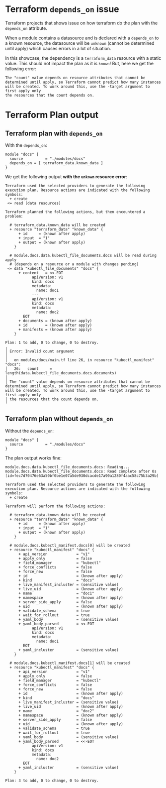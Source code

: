 # Terraform `depends_on` issue

Terraform projects that shows issue on how terraform do the plan with the `depends_on` attribute.

When a module contains a datasource and is declared with a `depends_on`  to a known resource, the datasource will be `unknown` (cannot be determined until apply) which causes errors in a lot of situation.

In this showcase, the dependency is a `terraform_data` resource with a static value. This should not impact the plan as it is `known`!
But, here we get the following error:
```
The "count" value depends on resource attributes that cannot be determined until apply, so Terraform cannot predict how many instances will be created. To work around this, use the -target argument to first apply only
the resources that the count depends on.
```

# Terraform Plan output


## Terraform plan with `depends_on`

With the `depends_on`:

```main.terraform
module "docs" {
  source          = "./modules/docs"
  depends_on = [ terraform_data.known_data ]
}
```

We get the following output **with the `unkown` resource error**:

```
Terraform used the selected providers to generate the following execution plan. Resource actions are indicated with the following symbols:
  + create
 <= read (data resources)

Terraform planned the following actions, but then encountered a problem:

  # terraform_data.known_data will be created
  + resource "terraform_data" "known_data" {
      + id     = (known after apply)
      + input  = "1"
      + output = (known after apply)
    }

  # module.docs.data.kubectl_file_documents.docs will be read during apply
  # (depends on a resource or a module with changes pending)
 <= data "kubectl_file_documents" "docs" {
      + content   = <<-EOT
            apiVersion: v1
            kind: docs
            metadata:
              name: doc1
            ---
            apiVersion: v1
            kind: docs
            metadata:
              name: doc2
        EOT
      + documents = (known after apply)
      + id        = (known after apply)
      + manifests = (known after apply)
    }

Plan: 1 to add, 0 to change, 0 to destroy.
╷
│ Error: Invalid count argument
│ 
│   on modules/docs/main.tf line 26, in resource "kubectl_manifest" "docs":
│   26:   count     = length(data.kubectl_file_documents.docs.documents)
│ 
│ The "count" value depends on resource attributes that cannot be determined until apply, so Terraform cannot predict how many instances will be created. To work around this, use the -target argument to first apply only
│ the resources that the count depends on.
╵
```

## Terraform plan without `depends_on`


Without the `depends_on`:

```main.terraform
module "docs" {
  source          = "./modules/docs"
}
```

The plan output works fine:

```
module.docs.data.kubectl_file_documents.docs: Reading...
module.docs.data.kubectl_file_documents.docs: Read complete after 0s [id=fec7d70476e63a50bf0be1e07a5de930dcacde17a90a1280f4aac58c75b3a29b]

Terraform used the selected providers to generate the following execution plan. Resource actions are indicated with the following symbols:
  + create

Terraform will perform the following actions:

  # terraform_data.known_data will be created
  + resource "terraform_data" "known_data" {
      + id     = (known after apply)
      + input  = "1"
      + output = (known after apply)
    }

  # module.docs.kubectl_manifest.docs[0] will be created
  + resource "kubectl_manifest" "docs" {
      + api_version             = "v1"
      + apply_only              = false
      + field_manager           = "kubectl"
      + force_conflicts         = false
      + force_new               = false
      + id                      = (known after apply)
      + kind                    = "docs"
      + live_manifest_incluster = (sensitive value)
      + live_uid                = (known after apply)
      + name                    = "doc1"
      + namespace               = (known after apply)
      + server_side_apply       = false
      + uid                     = (known after apply)
      + validate_schema         = true
      + wait_for_rollout        = true
      + yaml_body               = (sensitive value)
      + yaml_body_parsed        = <<-EOT
            apiVersion: v1
            kind: docs
            metadata:
              name: doc1
        EOT
      + yaml_incluster          = (sensitive value)
    }

  # module.docs.kubectl_manifest.docs[1] will be created
  + resource "kubectl_manifest" "docs" {
      + api_version             = "v1"
      + apply_only              = false
      + field_manager           = "kubectl"
      + force_conflicts         = false
      + force_new               = false
      + id                      = (known after apply)
      + kind                    = "docs"
      + live_manifest_incluster = (sensitive value)
      + live_uid                = (known after apply)
      + name                    = "doc2"
      + namespace               = (known after apply)
      + server_side_apply       = false
      + uid                     = (known after apply)
      + validate_schema         = true
      + wait_for_rollout        = true
      + yaml_body               = (sensitive value)
      + yaml_body_parsed        = <<-EOT
            apiVersion: v1
            kind: docs
            metadata:
              name: doc2
        EOT
      + yaml_incluster          = (sensitive value)
    }

Plan: 3 to add, 0 to change, 0 to destroy.
```